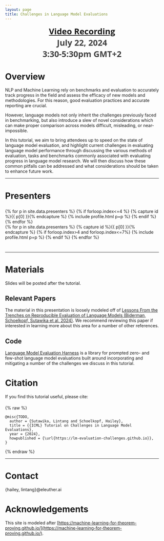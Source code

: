```yaml
---
layout: page
title: Challenges in Language Model Evaluations
---
```

<head>
  <link rel="icon" type="image/svg+xml" href="./img/ICML-logo.svg">
</head>
<div class="venue" style="font-size: 27px; display: block; font-family: 'Open Sans', 'Helvetica Neue', Helvetica, Arial, sans-serif; font-weight: 300; color: #404040; text-align: center;">
  <a target="_blank" href="https://icml.cc/virtual/2024/tutorial/35227"><strong>Video Recording</strong></a>
  <br>
  <strong>July 22, 2024<br>3:30-5:30pm GMT+2</strong>
</div>



<div class="sharethis-inline-share-buttons"></div>
<meta name="thumbnail" content="./img/ICML-logo.svg" />


# Overview

NLP and Machine Learning rely on benchmarks and evaluation to accurately track progress in the field and assess the efficacy of new models and methodologies. For this reason, good evaluation practices and accurate reporting are crucial. 

However, language models not only inherit the challenges previously faced in benchmarking, but also introduce a slew of novel considerations which can make proper comparison across models difficult, misleading, or near-impossible. 

In this tutorial, we aim to bring attendees up to speed on the state of language model evaluation, and highlight current challenges in evaluating language model performance through discussing the various methods of evaluation, tasks and benchmarks commonly associated with evaluating progress in language model research. We will then discuss how these common pitfalls can be addressed and what considerations should be taken to enhance future work. 

<hr>


# Presenters
<div class="container" style="margin-top: 25px;margin-bottom: 40px;">
  <div class="row">
    {% for p in site.data.presenters %}
    {% if forloop.index<=4 %}
    {% capture id %}{{ p[0] }}{% endcapture %}
    {% include profile.html p=p %}
    {% endif %}
    {% endfor %}
  </div>
  <div class="row">
    {% for p in site.data.presenters %}
    {% capture id %}{{ p[0] }}{% endcapture %}
    {% if forloop.index>4 and forloop.index<=7%}
    {% include profile.html p=p %}
    {% endif %}
    {% endfor %}
  </div>
</div>
<hr>

<!-- # Panelists
<div class="container" style="margin-top: 20px;margin-bottom: 0px;">
  <div class="row">
    {% for p in site.data.panelists %}
    {% if forloop.index<=5 %}
    {% capture id %}{{ p[0] }}{% endcapture %}
    {% include profile.html p=p %}
    {% endif %}
    {% endfor %}
  </div>
  <div class="row">
    {% for p in site.data.panelists %}
    {% capture id %}{{ p[0] }}{% endcapture %}
    {% if forloop.index>5 and forloop.index<=10%}
    {% include profile.html p=p %}
    {% endif %}
    {% endfor %}
  </div>
  <div class="row">
    {% for p in site.data.panelists %}
    {% capture id %}{{ p[0] }}{% endcapture %}
    {% if forloop.index>10%}
    {% include profile.html p=p %}
    {% endif %}
    {% endfor %}
  </div>
</div>
<hr> -->


# Materials

Slides will be posted after the tutorial.

## Relevant Papers

The material in this presentation is loosely modeled off of [Lessons From the Trenches on Reproducible Evaluation of Language Models (Biderman, Schoelkopf, Sutawika et al. 2024)](arxiv.org/pdf/????.????). We recommend reviewing this paper if interested in learning more about this area for a number of other references.

## Code

[Language Model Evaluation Harness](https://github.com/EleutherAI/lm-evaluation-harness) is a library for prompted zero- and few-shot language model evaluations built around incorporating and mitigating a number of the challenges we discuss in this tutorial.



# Citation

<p>If you find this tutorial useful, please cite:</p>
<div class="container" style="margin-top: 20px;margin-bottom: 0px;">
{% raw %}
<pre><code>@misc{TODO,
  author = {Sutawika, Lintang and Schoelkopf, Hailey},
  title = {{ICML} Tutorial on Challenges in Language Model Evaluations},
  year = {2024},
  howpublished = {\url{https://lm-evaluation-challenges.github.io}},
}</code></pre>
{% endraw %}
</div>
<hr>

# Contact

{hailey, lintang}@eleuther.ai

# Acknowledgements

This site is modeled after [https://machine-learning-for-theorem-proving.github.io/](https://machine-learning-for-theorem-proving.github.io/).